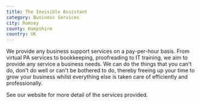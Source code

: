 ```yaml
---
title: The Invisible Assistant
category: Business Services
city: Romsey
county: Hampshire
country: UK
---
```

We provide any business support services on a pay-per-hour basis. From virtual PA services to bookkeeping, proofreading to IT training, we aim to provide any service a business needs. We can do the things that you can't do, don't do well or can't be bothered to do, thereby freeing up your time to grow your business whilst everything else is taken care of efficiently and professionally.

See our website for more detail of the services provided.
